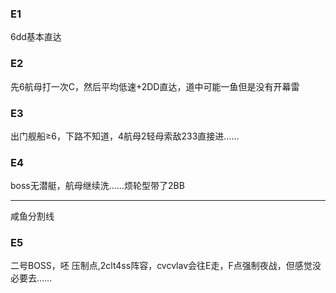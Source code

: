 ### E1

6dd基本直达

### E2

先6航母打一次C，然后平均低速+2DD直达，道中可能一鱼但是没有开幕雷

### E3

出门舰船≥6，下路不知道，4航母2轻母索敌233直接进……

### E4

boss无潜艇，航母继续洗……烦轮型带了2BB

*  *  *
咸鱼分割线

### E5

二号BOSS，呸 压制点,2clt4ss阵容，cvcvlav会往E走，F点强制夜战，但感觉没必要去……



